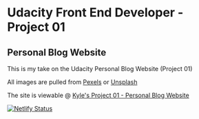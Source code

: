 # Udacity Front End Developer - Project 01

## Personal Blog Website

This is my take on the Udacity Personal Blog Website (Project 01)

All images are pulled from [Pexels](https://pexels.com) or [Unsplash](https://unsplash.com)

The site is viewable @ [Kyle's Project 01 - Personal Blog Website](https://unrivaled-praline-7adcb8.netlify.app/)

[![Netlify Status](https://api.netlify.com/api/v1/badges/6432ae31-19bb-4180-8d51-2604d2c04083/deploy-status)](https://app.netlify.com/sites/unrivaled-praline-7adcb8/deploys)

